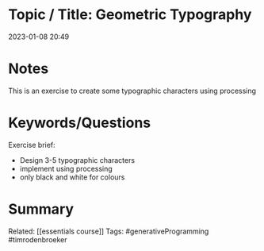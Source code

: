 # Topic / Title: Geometric Typography

2023-01-08
20:49


# Notes
This is an exercise to create some typographic characters using processing 

# Keywords/Questions
Exercise brief:
- Design 3-5 typographic characters
- implement using processing
- only black and white for colours
# Summary

Related: [[essentials course]]
Tags: #generativeProgramming #timrodenbroeker 